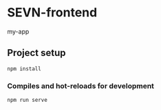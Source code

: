 # SEVN-frontend
my-app

## Project setup
```
npm install
```

### Compiles and hot-reloads for development
```
npm run serve
```

